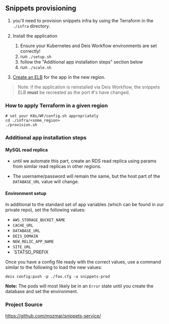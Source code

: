 ## Snippets provisioning

1. you'll need to provision snippets infra by using the Terraform in the
`./infra` directory.

2. Install the application 
    1. Ensure your Kubernetes and Deis Workflow environments are set correctly!
    2. run `./setup.sh`
    3. follow the "Additional app installation steps" section below 
    4. run `./scale.sh`

3. [Create an ELB](https://github.com/mozmar/infra/tree/master/elbs) for the app in the new region.

> Note: if the application is reinstalled via Deis Workflow, the snippets ELB **must** be recreated as the port #'s have changed.

### How to apply Terraform in a given region

```shell
# set your K8s/WF/config.sh appropriately
cd ./infra/<some_region>
./provision.sh
```

### Additional app installation steps


#### MySQL read replica

- until we automate this part, create an RDS read replica using params from similar read replicas in other regions.

- The username/password will remain the same, but the host part of the `DATABASE_URL` value will change.

#### Environment setup

In additional to the standard set of app variables (which can be found in our private
repo), set the following values:

- `AWS_STORAGE_BUCKET_NAME`
- `CACHE_URL`
- `DATABASE_URL`
- `DEIS_DOMAIN`
- `NEW_RELIC_APP_NAME`
- `SITE_URL`
- `STATSD_PREFIX

Once you have a config file ready with the correct values, use a command similar to the following to load the new values:

```
deis config:push -p ./foo.cfg -a snippets-prod
```

**Note:** The pods will most likely be in an `Error` state until you create the database and set the environment.

### Project Source

https://github.com/mozmar/snippets-service/

